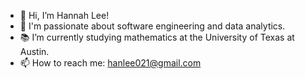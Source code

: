 - 👋 Hi, I’m Hannah Lee!
- 👀 I'm passionate about software engineering and data analytics.
- 📚 I’m currently studying mathematics at the University of Texas at Austin.
- 📫 How to reach me: hanlee021@gmail.com

<!---
hannahlee2/hannahlee2 is a ✨ special ✨ repository because its `README.md` (this file) appears on your GitHub profile.
You can click the Preview link to take a look at your changes.
--->
